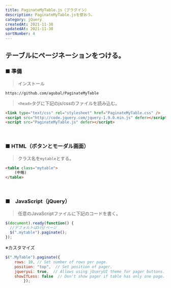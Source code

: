 ```yaml
---
title: PaginateMyTable.js（プラグイン）
description: PaginateMyTable.jsを使おう。
category: jQuery
createdAt: 2021-11-30
updatedAt: 2021-11-30
sortNumber: 4
---
```


## テーブルにページネーションをつける。

### ■ 準備
> インストール
```
https://github.com/agubal/PaginateMyTable
```

> `<head>`タグに下記のjs/cssのファイルを読み込む。
```html
<link type="text/css" rel="stylesheet" href="PaginateMyTable.css" />
<script src="http://code.jquery.com/jquery-1.9.0.min.js" defer></script>
<script src="PaginateMyTable.js" defer></script>
```

<br>

### ■ HTML（ボタンとモーダル画面）
> クラス名を`mytable`とする。
```HTML
<table class="mytable">
    (中略)
</table>
```

<br>

### ■　JavaScript（jQuery）
> 任意のJavaScriptファイルに下記のコードを書く。
```JavaScript
$(document).ready(function() {
  //デフォルトは5行/ページ
  $(".mytable").paginate(); 
});
```
※カスタマイズ
```js
$(".MyTable").paginate({
    rows: 10, // Set number of rows per page.
    position: "top",  // Set position of pager.
    jqueryui: true,  // Allows using jQueryUI theme for pager buttons.
    showIfLess: false  // Don't show pager if table has only one page.
        });
```
